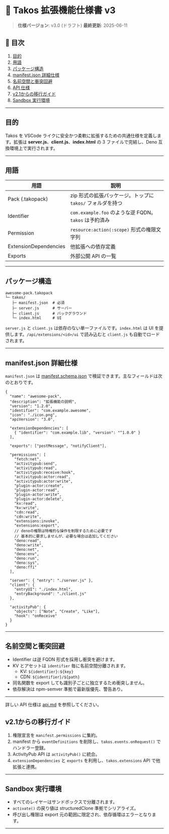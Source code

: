 # 🐙 Takos 拡張機能仕様書 v3

> **仕様バージョン**: v3.0 (ドラフト) **最終更新**: 2025-06-11

## 🎯 目次

1. [目的](#目的)
2. [用語](#用語)
3. [パッケージ構造](#パッケージ構造)
4. [manifest.json 詳細仕様](#manifestjson-詳細仕様)
5. [名前空間と衝突回避](#名前空間と衝突回避)
6. [API 仕様](./api.md)
7. [v2.1からの移行ガイド](#v21からの移行ガイド)
8. [Sandbox 実行環境](#sandbox-実行環境)

---

## 目的

Takos を VSCode ライクに安全かつ柔軟に拡張するための共通仕様を定義します。拡張は
**server.js**、**client.js**、**index.html** の 3 ファイルで完結し、Deno
互換環境上で実行されます。

---

## 用語

| 用語                  | 説明                                                       |
| --------------------- | ---------------------------------------------------------- |
| Pack (.takopack)      | zip 形式の拡張パッケージ。トップに `takos/` フォルダを持つ |
| Identifier            | `com.example.foo` のような逆 FQDN。`takos` は予約済み      |
| Permission            | `resource:action(:scope)` 形式の権限文字列                 |
| ExtensionDependencies | 他拡張への依存定義                                         |
| Exports               | 外部公開 API の一覧                                        |

---

## パッケージ構造

```
awesome-pack.takopack
└─ takos/
   ├─ manifest.json  # 必須
   ├─ server.js      # サーバー
   ├─ client.js      # バックグラウンド
   └─ index.html     # UI
```

`server.js` と `client.js` は依存のない単一ファイルです。`index.html` は UI
を提供します。`/api/extensions/<id>/ui` で読み込むと `client.js`
も自動でロードされます。

---

## manifest.json 詳細仕様

`manifest.json` は [manifest.schema.json](./manifest.schema.json)
で検証できます。主なフィールドは次のとおりです。

```jsonc
{
  "name": "awesome-pack",
  "description": "拡張機能の説明",
  "version": "1.2.0",
  "identifier": "com.example.awesome",
  "icon": "./icon.png",
  "apiVersion": "3.0",

  "extensionDependencies": [
    { "identifier": "com.example.lib", "version": "^1.0.0" }
  ],

  "exports": ["postMessage", "notifyClient"],

  "permissions": [
    "fetch:net",
    "activitypub:send",
    "activitypub:read",
    "activitypub:receive:hook",
    "activitypub:actor:read",
    "activitypub:actor:write",
    "plugin-actor:create",
    "plugin-actor:read",
    "plugin-actor:write",
    "plugin-actor:delete",
    "kv:read",
    "kv:write",
    "cdn:read",
    "cdn:write",
    "extensions:invoke",
    "extensions:export",
    // denoの権限は特権的な操作を制限するために必要です
    // 基本的に要求しませんが、必要な場合は追加してください
    "deno:read",
    "deno:write",
    "deno:net",
    "deno:env",
    "deno:run",
    "deno:sys",
    "deno:ffi"
  ],

  "server": { "entry": "./server.js" },
  "client": {
    "entryUI": "./index.html",
    "entryBackground": "./client.js"
  },

  "activityPub": {
    "objects": ["Note", "Create", "Like"],
    "hook": "onReceive"
  }
}
```

---

## 名前空間と衝突回避

- Identifier は逆 FQDN 形式を採用し衝突を避けます。
- KV とアセットは `identifier` 毎に名前空間分離されます。
  - KV: `${identifier}:${key}`
  - CDN: `${identifier}/${path}`
- 同名関数を export しても識別子ごとに独立するため衝突しません。
- 依存解決は npm-semver 準拠で最新版優先、警告あり。

---

詳しい API 仕様は [api.md](./api.md) を参照してください。
## v2.1からの移行ガイド

1. 権限宣言を `manifest.permissions` に集約。
2. manifest から `eventDefinitions` を削除し、`takos.events.onRequest()`
   でハンドラー登録。
3. ActivityPub API は `activityPub()` に統合。
4. `extensionDependencies` と `exports` を利用し、`takos.extensions` API
   で他拡張と連携。

---

## Sandbox 実行環境

- すべてのレイヤーはサンドボックスで分離されます。
- `activate()` の戻り値は structuredClone 準拠でシリアライズ。
- 呼び出し権限は export 元の範囲に限定され、依存循環はエラーとなります。

---

